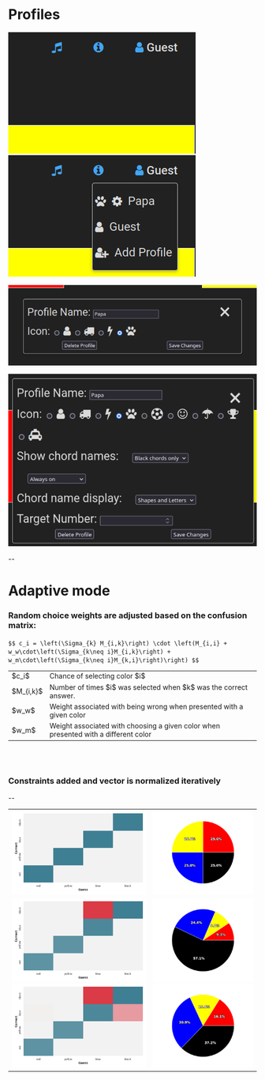 # Profiles

<div class="gallery two-wide">
<div class="gallery-item">
    <img src="images/v003-profile-picker-unselected.png"
         class="splash screenshot"/>
</div>

<div class="gallery-item">
    <img src="images/v003-profile-picker-selected.png"
         class="splash screenshot"/>
</div>
</div>

<img src="images/v003-profile-editor.png"
     class="splash screenshot nospace-fragment fragment disappearing-fragment fade-out"
     data-fragment-index="0"
     />

<img src="images/v00x-profile-editor-current.png"
     class="splash screenshot fragment fade-in"
     data-fragment-index="0"
     />

--

# Adaptive mode

### Random choice weights are adjusted based on the confusion matrix:

`$$ c_i = \left(\Sigma_{k} M_{i,k}\right) \cdot \left(M_{i,i} + w_w\cdot\left(\Sigma_{k\neq i}M_{i,k}\right) + w_m\cdot\left(\Sigma_{k\neq i}M_{k,i}\right)\right) $$`

<table>
<tr>
    <td>$c_i$</td>
    <td>Chance of selecting color $i$</td>
</tr>
<tr>
    <td>$M_{i,k}$</td>
    <td>Number of times $i$ was selected when $k$ was the correct answer.</td>
</tr>
<tr>
    <td>$w_w$</td>
    <td>Weight associated with being wrong when presented with a given color</td>
</tr>
<tr>
    <td>$w_m$</td>
    <td>Weight associated with choosing a given color when presented with a different color</td>
</tr>
</table>
<br/><br/>

### Constraints added and vector is normalized iteratively

--

<table style="border: none">
<tr>
    <td style="border-bottom: none"><img class="splash" src="images/adaptive_example_cm_0.png"></td>
    <td style="border-bottom: none"><img class="splash" src="images/adaptive_example_pie_0.png"></td>
</tr>
<tr>
    <td>
        <img class="splash fragment disappearing-fragment fade-out" data-fragment-index="0" src="images/adaptive_example_cm_2.png">
        <img class="splash fragment nospace-fragment fade-in" data-fragment-index="0" src="images/adaptive_example_cm_1.png">
    </td>
    <td>
        <img class="splash fragment disappearing-fragment fade-out" data-fragment-index="0" src="images/adaptive_example_pie_2.png">
        <img class="splash fragment nospace-fragment fade-in" data-fragment-index="0" src="images/adaptive_example_pie_1.png">
    </td>
</tr>
</table>
